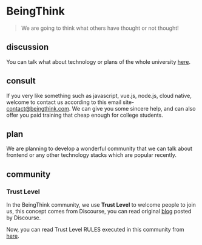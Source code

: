# BeingThink

> We are going to think what others have thought or not thought!

## discussion

You can talk what about technology or plans of the whole university [here](https://github.com/orgs/BeingThink/discussions).

## consult

If you very like something such as javascript, vue.js, node.js, cloud native, welcome to contact us according to this email site-[contact@beingthink.com](contact@beingthink.com). We can give you some sincere help, and can also offer you paid training that cheap enough for college students.

## plan

We are planning to develop a wonderful community that we can talk about frontend or any other technology stacks which are popular recently.

## community

### Trust Level

In the BeingThink community, we use **Trust Level** to welcome people to join us, this concept comes from Discourse, you can read original [blog](https://blog.discourse.org/2018/06/understanding-discourse-trust-levels/) posted by Discourse.

Now, you can read Trust Level RULES executed in this community from [here](https://github.com/BeingThink/.github/blob/main/docs/tl-rules.md).
